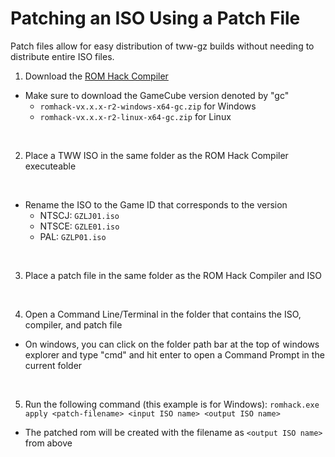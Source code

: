 # Patching an ISO Using a Patch File

Patch files allow for easy distribution of tww-gz builds without needing to distribute entire ISO files.

1. Download the [ROM Hack Compiler](https://github.com/zsrtp/romhack-compiler/releases)
  - Make sure to download the GameCube version denoted by "gc"
    - `romhack-vx.x.x-r2-windows-x64-gc.zip` for Windows
    - `romhack-vx.x.x-r2-linux-x64-gc.zip` for Linux  
<br/>

2. Place a TWW ISO in the same folder as the ROM Hack Compiler executeable  
<br/>

- Rename the ISO to the Game ID that corresponds to the version
  - NTSCJ: `GZLJ01.iso`
  - NTSCE: `GZLE01.iso`
  - PAL: `GZLP01.iso`  
<br/>

3. Place a patch file in the same folder as the ROM Hack Compiler and ISO  
<br/>

4. Open a Command Line/Terminal in the folder that contains the ISO, compiler, and patch file
  - On windows, you can click on the folder path bar at the top of windows explorer and type "cmd" and hit enter to open a Command Prompt in the current folder  
<br/>

5. Run the following command (this example is for Windows): `romhack.exe apply <patch-filename> <input ISO name> <output ISO name>`
- The patched rom will be created with the filename as `<output ISO name>` from above
